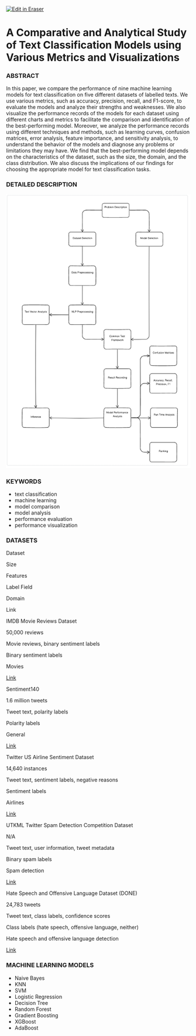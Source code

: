 <p><a target="_blank" href="https://app.eraser.io/workspace/lzNMy7FTtBIm4YmFxroq" id="edit-in-eraser-github-link"><img alt="Edit in Eraser" src="https://firebasestorage.googleapis.com/v0/b/second-petal-295822.appspot.com/o/images%2Fgithub%2FOpen%20in%20Eraser.svg?alt=media&amp;token=968381c8-a7e7-472a-8ed6-4a6626da5501"></a></p>

# A Comparative and Analytical Study of Text Classification Models using Various Metrics and Visualizations
### ABSTRACT
In this paper, we compare the performance of nine machine learning models for text classification on five different datasets of labelled texts. We use various metrics, such as accuracy, precision, recall, and F1-score, to evaluate the models and analyze their strengths and weaknesses. We also visualize the performance records of the models for each dataset using different charts and metrics to facilitate the comparison and identification of the best-performing model. Moreover, we analyze the performance records using different techniques and methods, such as learning curves, confusion matrices, error analysis, feature importance, and sensitivity analysis, to understand the behavior of the models and diagnose any problems or limitations they may have. We find that the best-performing model depends on the characteristics of the dataset, such as the size, the domain, and the class distribution. We also discuss the implications of our findings for choosing the appropriate model for text classification tasks.

### DETAILED DESCRIPTION
![Detailed Description](/.eraser/lzNMy7FTtBIm4YmFxroq___NSX35knPbzTDJN8ATbww765SbPq2___---figure---sAAaApAlHLa99bAhZUjrS---figure---h54_7kJ08OF3WOtLWpSwLw.png "Detailed Description")

### KEYWORDS
- text classification
- machine learning
- model comparison
- model analysis
- performance evaluation
- performance visualization
### DATASETS
Dataset

Size

Features

Label Field

Domain

Link

IMDB Movie Reviews Dataset

50,000 reviews

Movie reviews, binary sentiment labels

Binary sentiment labels

Movies

[﻿Link](http://ai.stanford.edu/~amaas/data/sentiment/) 

Sentiment140

1.6 million tweets

Tweet text, polarity labels

Polarity labels

General

[﻿Link](http://help.sentiment140.com/for-students) 

Twitter US Airline Sentiment Dataset

14,640 instances

Tweet text, sentiment labels, negative reasons

Sentiment labels

Airlines

[﻿Link](https://www.kaggle.com/crowdflower/twitter-airline-sentiment) 

UTKML Twitter Spam Detection Competition Dataset

N/A

Tweet text, user information, tweet metadata

Binary spam labels

Spam detection

[﻿Link](https://www.kaggle.com/c/utkmls-twitter-spam-detection-competition) 

Hate Speech and Offensive Language Dataset (DONE)

24,783 tweets

Tweet text, class labels, confidence scores

Class labels (hate speech, offensive language, neither)

Hate speech and offensive language detection

[﻿Link](https://www.kaggle.com/datasets/mrmorj/hate-speech-and-offensive-language-dataset) 

### MACHINE LEARNING MODELS
- Naive Bayes
- KNN
- SVM
- Logistic Regression
- Decision Tree
- Random Forest
- Gradient Boosting
- XGBoost
- AdaBoost



<!--- Eraser file: https://app.eraser.io/workspace/lzNMy7FTtBIm4YmFxroq --->